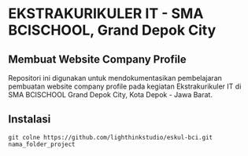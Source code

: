 # EKSTRAKURIKULER IT - SMA BCISCHOOL, Grand Depok City

## Membuat Website Company Profile
Repositori ini digunakan untuk mendokumentasikan pembelajaran pembuatan website company profile pada kegiatan Ekstrakurikuler IT di SMA BCISCHOOL Grand Depok City, Kota Depok - Jawa Barat.


## Instalasi
```
git colne https://github.com/lighthinkstudio/eskul-bci.git nama_folder_project
```
